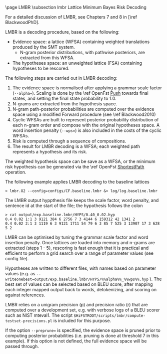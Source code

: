 \page LMBR
\subsection lmbr Lattice Minimum Bayes Risk Decoding

For a detailed discussion of LMBR, see Chapters 7 and 8 in [\ref BlackwoodPhD].

LMBR is a decoding procedure, based on the following:

- Evidence space: a lattice (WFSA) containing weighted translations produced by the SMT system.
    - N-gram posterior distributions, with pathwise posteriors, are extracted from this WFSA.
- The hypotheses space: an unweighted lattice (FSA) containing hypotheses to be rescored.

The following steps are carried out in LMBR decoding:

1. The evidence space is normalised after applying a grammar scale factor (`--alpha=`). Scaling is done by the \ref OpenFst [Push](http://www.openfst.org/twiki/bin/view/FST/PushDoc) towards final states, and setting the final state probability to 1.0.
3. N-grams are extracted from the hypothesis space.
4. N-gram path-posterior probabilities are computed over the evidence space using a modified Forward procedure (see \ref Blackwood2010)
5. Cyclic WFSAs are built to represent posterior probability distribution  of each n-gram order and compose with the original hypotheses space. A word insertion penalty (`--wps=`) is also included in the costs of the cyclic WFSAs.
6. Risk is computed through a sequence of compositions.
7. The result for LMBR decoding is a WFSA; each weighted path represents a hypothesis and its risk.

The weighted hypothesis space can be save as a WFSA, or the minimum risk hypothesis can be
generated via the \ref OpenFst 
[ShortestPath](http://www.openfst.org/twiki/bin/view/FST/ShortestPathDoc)
operation.

The following example applies LMBR decoding to the baseline lattices

    > lmbr.O2 --config=configs/CF.baseline.lmbr &> log/log.baseline.lmbr

The LMBR output hyppthesis file keeps the scale factor, word penalty, and sentence id at the start of the file;
the hypothesis follows the colon

    > cat output/exp.baseline.lmbr/HYPS/0.40_0.02.hyp
    0.4 0.02 1:1 3 9121 384 6 2756 7 3 4144 6 159312 42 1341 2
    0.4 0.02 2:1 3 1119 6 3 9121 1711 54 79 6 3 85 7 525 3 13907 17 3 628 5 2

LMBR can be optimised by tuning the grammar scale factor and word insertion penalty.
Once lattices are loaded into memory and n-grams are extracted (steps 1 - 5), rescoring is fast enough that
it is practical and efficient to perform a grid search over a range of 
parameter values (see config file).

Hypotheses are written to different files, with names based on parameter values (e.g. as
 `--writeonebest=output/exp.baseline.lmbr/HYPS/%%alpha%%_%%wps%%.hyp` ).
The best set of values can be selected based on BLEU score, after 
mapping each integer mapped output back to words, detokenizing, and scoring on against references.

LMBR relies on a unigram precision (p) and precision ratio (r) that are computed over a development set,
e.g. with verbose logs of a BLEU scorer such as NIST mteval1. 
The script `$HiFSTROOT/scripts/lmbr/compute-testset-precisions.pl` is included for this purpose.


If the option `--preprune=` is specified, the evidence space is pruned prior to computing posterior probabilities (i.e. pruning is done at threshold 7 in this example).  If this option is not defined, the full evidence space will be passed through.
